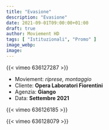```yaml
---
title: "Evasione"
description: "Evasione"
date: 2021-09-01T09:00:00+01:00
draft: true
author: Moviement HD
tags: [ "Istituzionali", "Promo" ]
image_webp:
image:
---
```


{{< vimeo 636127287 >}}
<br>

- Moviement: *riprese, montaggio*
- Cliente: **Opera Laboratori Fiorentini**
- Agenzia: **Giango**
- Data: **Settembre 2021**

{{< vimeo 636126185 >}}
<br>

{{< vimeo 636128079 >}}

